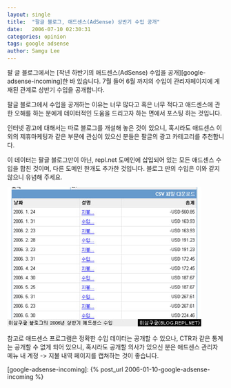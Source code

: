 ```yaml
---
layout: single
title:  "팔글 블로그, 애드센스(AdSense) 상반기 수입 공개"
date:   2006-07-10 02:30:31
categories: opinion
tags: google adsense
author: Samgu Lee
---
```

팔 글 블로그에서는 [작년 하반기의 애드센스(AdSense) 수입을 공개][google-adsense-incoming]한 바 있습니다. 7월 들어 6월 까지의 수입이 관리자페이지에 게재된 관계로 상반기 수입을 공개합니다.

팔글 블로그에서 수입을 공개하는 이유는 너무 많다고 혹은 너무 적다고 애드센스에 관한 오해를 하는 분에게 데이터적인 도움을 드리고자 하는 면에서 포스팅 하는 것입니다.

인터넷 광고에 대해서는 따로 블로그를 개설해 놓은 것이 있으니, 혹시라도 애드센스 이외의 제휴마케팅과 같은 부문에 관심이 있으신 분들은 팔글의 광고 카테고리를 추천합니다.

이 데이터는 팔글 블로그만이 아닌, repl.net 도메인에 삽입되어 있는 모든 애드센스 수입을 합친 것이며, 다른 도메인 한개도 추가한 것입니다. 블로그 만의 수입은 이와 같지 않으니 유념해 주세요.

![팔글 블로그 2006년 상반기 애드센스 수입](/assets/adsense_revenue_2006_1.jpg)

참고로 애드센스 프로그램은 정확한 수입 데이터는 공개할 수 있으나, CTR과 같은 통계는 공개할 수 없게 되어 있으니, 혹시라도 공개할 의사가 있으신 분은 애드센스 관리자 메뉴 내 계정 -> 지불 내역 페이지를 캡쳐하는 것이 좋습니다.

[google-adsense-incoming]: {% post_url 2006-01-10-google-adsense-incoming %}
